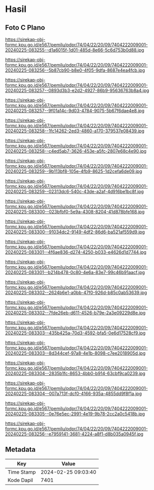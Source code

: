 # Hasil

## Foto C Plano

https://sirekap-obj-formc.kpu.go.id/e567/pemilu/pdpr/74/04/22/20/09/7404222009001-20240225-083255--d1a6015f-1d01-485d-8e66-5c6d753b0d88.jpg

https://sirekap-obj-formc.kpu.go.id/e567/pemilu/pdpr/74/04/22/20/09/7404222009001-20240225-083256--5b87cb90-b8e0-4f05-9dfa-8687e4ea4fcb.jpg

https://sirekap-obj-formc.kpu.go.id/e567/pemilu/pdpr/74/04/22/20/09/7404222009001-20240225-083257--0893d3b3-e2d2-4927-86b9-95636763b8a4.jpg

https://sirekap-obj-formc.kpu.go.id/e567/pemilu/pdpr/74/04/22/20/09/7404222009001-20240225-083257--9f01a14c-9d03-4784-9075-5b67f6dae4e8.jpg

https://sirekap-obj-formc.kpu.go.id/e567/pemilu/pdpr/74/04/22/20/09/7404222009001-20240225-083258--1fc14262-2ed3-4860-a170-379537e08439.jpg

https://sirekap-obj-formc.kpu.go.id/e567/pemilu/pdpr/74/04/22/20/09/7404222009001-20240225-083258--c4ed5ab7-3626-453e-a5fc-2807e68c4e90.jpg

https://sirekap-obj-formc.kpu.go.id/e567/pemilu/pdpr/74/04/22/20/09/7404222009001-20240225-083259--9b113bf8-105e-4fb9-8625-1d2cefa6de09.jpg

https://sirekap-obj-formc.kpu.go.id/e567/pemilu/pdpr/74/04/22/20/09/7404222009001-20240225-083259--02313dc6-540c-43de-a2af-4d916be1bc8f.jpg

https://sirekap-obj-formc.kpu.go.id/e567/pemilu/pdpr/74/04/22/20/09/7404222009001-20240225-083300--023bfbf0-5e9a-4308-8204-41d878bfe168.jpg

https://sirekap-obj-formc.kpu.go.id/e567/pemilu/pdpr/74/04/22/20/09/7404222009001-20240225-083300--91034dc2-9149-4df2-86d6-ba521af559d9.jpg

https://sirekap-obj-formc.kpu.go.id/e567/pemilu/pdpr/74/04/22/20/09/7404222009001-20240225-083301--4f6ae836-d274-4250-b033-e4626d1d7744.jpg

https://sirekap-obj-formc.kpu.go.id/e567/pemilu/pdpr/74/04/22/20/09/7404222009001-20240225-083301--b214b478-0c80-4e6a-83e7-99c46b91aacf.jpg

https://sirekap-obj-formc.kpu.go.id/e567/pemilu/pdpr/74/04/22/20/09/7404222009001-20240225-083302--2624b6e1-a0bb-47f0-926d-b85c0ab53639.jpg

https://sirekap-obj-formc.kpu.go.id/e567/pemilu/pdpr/74/04/22/20/09/7404222009001-20240225-083302--7fde26eb-d611-4526-b79e-2a3e09229d8e.jpg

https://sirekap-obj-formc.kpu.go.id/e567/pemilu/pdpr/74/04/22/20/09/7404222009001-20240225-083303--435b425a-70d3-4592-bfa5-0e6d17528cf9.jpg

https://sirekap-obj-formc.kpu.go.id/e567/pemilu/pdpr/74/04/22/20/09/7404222009001-20240225-083303--8d344cef-97a8-4e1b-8098-c7ee2018905d.jpg

https://sirekap-obj-formc.kpu.go.id/e567/pemilu/pdpr/74/04/22/20/09/7404222009001-20240225-083304--2835b1fc-8653-4bb0-b914-63cbf9ca0239.jpg

https://sirekap-obj-formc.kpu.go.id/e567/pemilu/pdpr/74/04/22/20/09/7404222009001-20240225-083304--007a713f-dcf0-4166-935a-4855dd9f8f1a.jpg

https://sirekap-obj-formc.kpu.go.id/e567/pemilu/pdpr/74/04/22/20/09/7404222009001-20240225-083305--0e76e5ec-2991-4e19-9b78-2cc2a0c5418b.jpg

https://sirekap-obj-formc.kpu.go.id/e567/pemilu/pdpr/74/04/22/20/09/7404222009001-20240225-083256--e7959141-3681-4224-a8f1-d8b035a0945f.jpg


## Metadata

| Key        | Value               |
| ---------- | ------------------- |
| Time Stamp | 2024-02-25 09:03:40 |
| Kode Dapil | 7401                |



